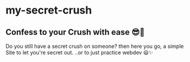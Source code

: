 # my-secret-crush

## Confess to your Crush with ease :sunglasses::sparkling_heart:

Do you still have a secret crush on someone? then here you go, a simple Site to let you're secret out.
..or to just practice webdev :smiley::sparkles:


